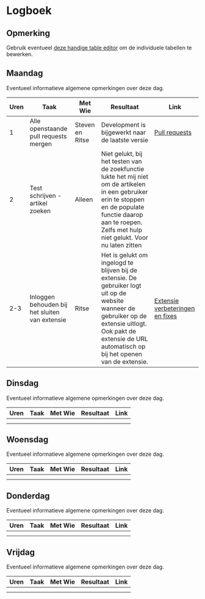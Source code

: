 # Logboek

## Opmerking
Gebruik eventueel [deze handige table editor](https://www.tablesgenerator.com/markdown_tables) om de individuele tabellen te bewerken.

## Maandag
Eventueel informatieve algemene opmerkingen over deze dag.

| Uren | Taak                                           | Met Wie         | Resultaat                                                                                                                                                                                                         | Link                                                                                                                                       |
|------|------------------------------------------------|-----------------|-------------------------------------------------------------------------------------------------------------------------------------------------------------------------------------------------------------------|--------------------------------------------------------------------------------------------------------------------------------------------|
| 1    | Alle openstaande pull requests mergen          | Steven en Ritse | Development is bijgewerkt naar de laatste versie                                                                                                                                                                  | [Pull requests](https://github.com/HANICA-DWA/sep2020-project-pardellos/commit/b0146a7afa8660409f13d8173a174d553316434b)                   |
| 2    | Test schrijven - artikel zoeken                | Alleen          | Niet gelukt, bij het testen van de zoekfunctie lukte het mij niet om de artikelen in een gebruiker erin te stoppen en de populate functie daarop aan te roepen. Zelfs met hulp niet gelukt. Voor nu laten zitten  |                                                                                                                                            |
| 2-3  | Inloggen behouden bij het sluiten van extensie | Ritse           | Het is gelukt om ingelogd te blijven bij de extensie. De gebruiker logt uit op de website wanneer de gebruiker op de extensie uitlogt. Ook pakt de extensie de URL automatisch op bij het openen van de extensie. | [Extensie verbeteringen en fixes](https://github.com/HANICA-DWA/sep2020-project-pardellos/commit/0db8d77ad6e26b0f52602782255cb13458681dda) |


## Dinsdag
Eventueel informatieve algemene opmerkingen over deze dag.

| Uren | Taak | Met Wie | Resultaat | Link |
|------|------|---------|-----------|------|
|  |  |  |  |  |
|  |  |  |  |  |

## Woensdag
Eventueel informatieve algemene opmerkingen over deze dag.

| Uren | Taak | Met Wie | Resultaat | Link |
|------|------|---------|-----------|------|
|  |  |  |  |  |
|  |  |  |  |  |

## Donderdag
Eventueel informatieve algemene opmerkingen over deze dag.

| Uren | Taak | Met Wie | Resultaat | Link |
|------|------|---------|-----------|------|
|  |  |  |  |  |
|  |  |  |  |  |


## Vrijdag
Eventueel informatieve algemene opmerkingen over deze dag.

| Uren | Taak | Met Wie | Resultaat | Link |
|------|------|---------|-----------|------|
|  |  |  |  |  |
|  |  |  |  |  |
